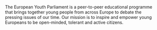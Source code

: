 The European Youth Parliament is a peer-to-peer educational programme that brings together young people from across Europe to debate the pressing issues of our time. Our mission is to inspire and empower young Europeans to be open-minded, tolerant and active citizens.